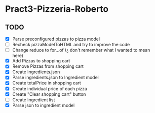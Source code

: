 # Pract3-Pizzeria-Roberto

## TODO

- [x] Parse preconfigured pizzas to pizza model
- [ ] Recheck pizzaModelToHTML and try to improve the code
- [ ] Change reduce to for...of (¿ don't remember what I wanted to mean here)
- [x] Add Pizzas to shopping cart
- [x] Remove Pizzas from shopping cart
- [x] Create Ingredients.json
- [x] Parse ingredients.json to Ingredient model
- [x] Create totalPrice in shopping cart
- [x] Create individual price of each pizza
- [x] Create "Clear shopping cart" button
- [ ] Create Ingredient list
- [x] Parse json to ingredient model
